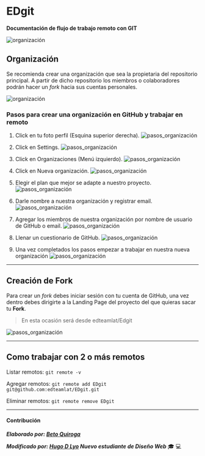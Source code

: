 # EDgit
**Documentación de flujo de trabajo remoto con GIT**

![organización](img/logistics.svg)

## Organización

Se recomienda crear una organización que sea la propietaria del repositorio principal. A partir de dicho repositorio los miembros o colaboradores podrán hacer un *fork* hacia sus cuentas personales.

![organización](img/mind_map.svg)


### Pasos para crear una organización en GitHub y trabajar en remoto

1. Click en tu foto perfil (Esquina superior derecha).
![pasos_organización](img/001.jpg)

2. Click en Settings.
![pasos_organización](img/002.jpg)

3. Click en Organizaciones (Menú izquierdo).
![pasos_organización](img/003.jpg)

4. Click en Nueva organización.
![pasos_organización](img/004.jpg)

5. Elegir el plan que mejor se adapte a nuestro proyecto.
![pasos_organización](img/005.jpg)

6. Darle nombre a nuestra organización y registrar email.
![pasos_organización](img/006.jpg)

7. Agregar los miembros de nuestra organización por nombre de usuario de GitHub o email.
![pasos_organización](img/007.jpg)

8. Llenar un cuestionario de GitHub.
![pasos_organización](img/008.jpg)

9. Una vez completados los pasos empezar a trabajar en nuestra nueva organización
![pasos_organización](img/009.jpg)

---

## Creación de Fork

Para crear un *fork* debes iniciar sesión con tu cuenta de GitHub, una vez dentro debes dirigirte a la Landing Page del proyecto del que quieras sacar tu **Fork**.

>En esta ocasión será desde edteamlat/Edgit

![pasos_organización](img/010.jpg)

---

## Como trabajar con 2 o más remotos

Listar remotos:
`git remote -v`

Agregar remotos:
`git remote add EDgit git@github.com:edteamlat/EDgit.git`

Eliminar remotos:
`git remote remove EDgit`

---

#### Contribución

***Elaborado por: [Beto Quiroga](https://github.com/betoquiroga)*** 

***Modificado por: [Hugo D Lyo](https://github.com/HugoDLyo) Nuevo estudiante de Diseño Web*** :mortar_board: :computer:
